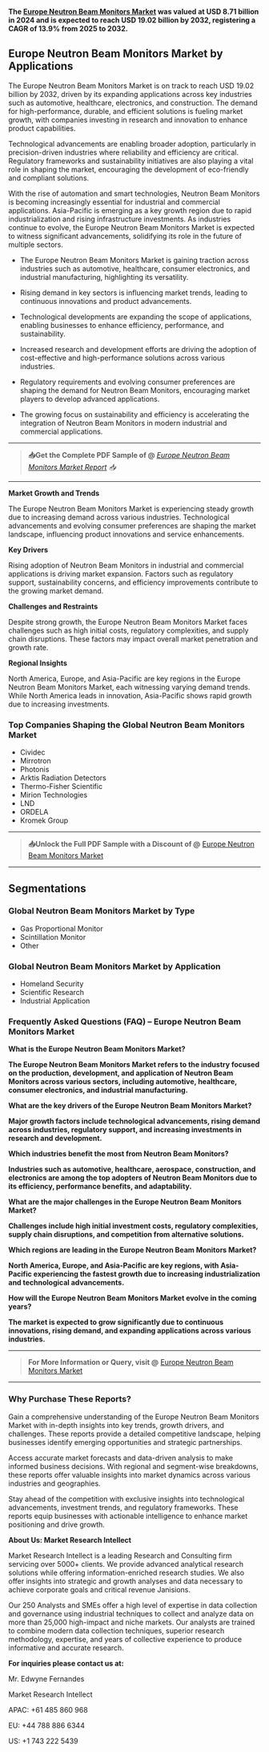 <p><strong>The <a href="https://www.marketresearchintellect.com/download-sample/?rid=1065578&amp;utm_source=Pulse-April-Europe&amp;utm_medium=852">Europe Neutron Beam Monitors Market</a> was valued at USD 8.71 billion in 2024 and is expected to reach USD 19.02 billion by 2032, registering a CAGR of 13.9% from 2025 to 2032.</strong></p><h2>Europe Neutron Beam Monitors Market by Applications&nbsp;</h2><p><p>The Europe Neutron Beam Monitors Market is on track to reach USD 19.02 billion by 2032, driven by its expanding applications across key industries such as automotive, healthcare, electronics, and construction. The demand for high-performance, durable, and efficient solutions is fueling market growth, with companies investing in research and innovation to enhance product capabilities.</p><p>Technological advancements are enabling broader adoption, particularly in precision-driven industries where reliability and efficiency are critical. Regulatory frameworks and sustainability initiatives are also playing a vital role in shaping the market, encouraging the development of eco-friendly and compliant solutions.</p><p>With the rise of automation and smart technologies, Neutron Beam Monitors is becoming increasingly essential for industrial and commercial applications. Asia-Pacific is emerging as a key growth region due to rapid industrialization and rising infrastructure investments. As industries continue to evolve, the Europe Neutron Beam Monitors Market is expected to witness significant advancements, solidifying its role in the future of multiple sectors.</p></p><ul><li><p>The Europe Neutron Beam Monitors Market is gaining traction across industries such as automotive, healthcare, consumer electronics, and industrial manufacturing, highlighting its versatility.</p></li><li><p>Rising demand in key sectors is influencing market trends, leading to continuous innovations and product advancements.</p></li><li><p>Technological developments are expanding the scope of applications, enabling businesses to enhance efficiency, performance, and sustainability.</p></li><li><p>Increased research and development efforts are driving the adoption of cost-effective and high-performance solutions across various industries.</p></li><li><p>Regulatory requirements and evolving consumer preferences are shaping the demand for Neutron Beam Monitors, encouraging market players to develop advanced applications.</p></li><li><p>The growing focus on sustainability and efficiency is accelerating the integration of Neutron Beam Monitors in modern industrial and commercial applications.</p></li></ul><hr /><blockquote><p><strong><span class="font-[700]">📥Get the Complete PDF Sample of @ </span></strong><em><span class="font-[700]"><a href="https://www.marketresearchintellect.com/download-sample/?rid=1065578&amp;utm_source=Pulse-April-Europe&amp;utm_medium=852" target="_blank" data-tracking-control-name="article-ssr-frontend-pulse_little-text-block" data-tracking-will-navigate="" data-test-link="">Europe Neutron Beam Monitors Market Report</a>&nbsp;📥</span></em></p></blockquote><hr /><p class="" data-start="77" data-end="360"><strong data-start="77" data-end="105">Market Growth and Trends</strong></p><p class="" data-start="77" data-end="360">The Europe Neutron Beam Monitors Market is experiencing steady growth due to increasing demand across various industries. Technological advancements and evolving consumer preferences are shaping the market landscape, influencing product innovations and service enhancements.</p><p class="" data-start="362" data-end="606"><strong data-start="362" data-end="377">Key Drivers</strong></p><p class="" data-start="362" data-end="606">Rising adoption of Neutron Beam Monitors in industrial and commercial applications is driving market expansion. Factors such as regulatory support, sustainability concerns, and efficiency improvements contribute to the growing market demand.</p><p class="" data-start="608" data-end="849"><strong data-start="608" data-end="637">Challenges and Restraints</strong></p><p class="" data-start="608" data-end="849">Despite strong growth, the Europe Neutron Beam Monitors Market faces challenges such as high initial costs, regulatory complexities, and supply chain disruptions. These factors may impact overall market penetration and growth rate.</p><p class="" data-start="851" data-end="1095"><strong data-start="851" data-end="872">Regional Insights</strong></p><p class="" data-start="851" data-end="1095">North America, Europe, and Asia-Pacific are key regions in the Europe Neutron Beam Monitors Market, each witnessing varying demand trends. While North America leads in innovation, Asia-Pacific shows rapid growth due to increasing investments.</p><p><h3>Top Companies Shaping the Global Neutron Beam Monitors Market </h3><ul><li>Cividec</li><li>Mirrotron</li><li>Photonis</li><li>Arktis Radiation Detectors</li><li>Thermo-Fisher Scientific</li><li>Mirion Technologies</li><li>LND</li><li>ORDELA</li><li>Kromek Group</li></ul></p><hr /><blockquote><p><strong>📥Unlock the Full PDF Sample with a Discount of @</strong> <a href="https://www.marketresearchintellect.com/ask-for-discount/?rid=1065578&amp;utm_source=Pulse-April-Europe&amp;utm_medium=852">Europe Neutron Beam Monitors Market</a></p></blockquote><hr /><p><h2>Segmentations</h2><h3>Global Neutron Beam Monitors Market by Type</h3><ul><li>Gas Proportional Monitor</li><li>Scintillation Monitor</li><li>Other</li></ul><h3>Global Neutron Beam Monitors Market by Application</h3><ul><li>Homeland Security</li><li>Scientific Research</li><li>Industrial Application</li></ul></p><h3><strong>Frequently Asked Questions (FAQ) &ndash; Europe Neutron Beam Monitors Market</strong></h3><p><strong>What is the Europe Neutron Beam Monitors Market?</strong></p><p><strong>The Europe Neutron Beam Monitors Market refers to the industry focused on the production, development, and application of Neutron Beam Monitors across various sectors, including automotive, healthcare, consumer electronics, and industrial manufacturing.</strong></p><p><strong>What are the key drivers of the Europe Neutron Beam Monitors Market?</strong></p><p><strong>Major growth factors include technological advancements, rising demand across industries, regulatory support, and increasing investments in research and development.</strong></p><p><strong>Which industries benefit the most from Neutron Beam Monitors?</strong></p><p><strong>Industries such as automotive, healthcare, aerospace, construction, and electronics are among the top adopters of Neutron Beam Monitors due to its efficiency, performance benefits, and adaptability.</strong></p><p><strong>What are the major challenges in the Europe Neutron Beam Monitors Market?</strong></p><p><strong>Challenges include high initial investment costs, regulatory complexities, supply chain disruptions, and competition from alternative solutions.</strong></p><p><strong>Which regions are leading in the Europe Neutron Beam Monitors Market?</strong></p><p><strong>North America, Europe, and Asia-Pacific are key regions, with Asia-Pacific experiencing the fastest growth due to increasing industrialization and technological advancements.</strong></p><p><strong>How will the Europe Neutron Beam Monitors Market evolve in the coming years?</strong></p><p><strong>The market is expected to grow significantly due to continuous innovations, rising demand, and expanding applications across various industries.</strong></p><hr /><blockquote><p><span class="font-[700]"><strong>For More Information or Query, visit&nbsp;@</strong>&nbsp;</span><span class="font-[700]"><a href="https://www.marketresearchintellect.com/product/neutron-beam-monitors-market/?utm_source=Linkedin&utm_medium=852" target="_blank" data-tracking-control-name="article-ssr-frontend-pulse_little-text-block" data-tracking-will-navigate="" data-test-link="">Europe Neutron Beam Monitors Market</a></span></p></blockquote><hr /><h3><strong data-start="0" data-end="31">Why Purchase These Reports?</strong></h3><p class="" data-start="35" data-end="297">Gain a comprehensive understanding of the Europe Neutron Beam Monitors Market with in-depth insights into key trends, growth drivers, and challenges. These reports provide a detailed competitive landscape, helping businesses identify emerging opportunities and strategic partnerships.</p><p class="" data-start="299" data-end="540">Access accurate market forecasts and data-driven analysis to make informed business decisions. With regional and segment-wise breakdowns, these reports offer valuable insights into market dynamics across various industries and geographies.</p><p class="" data-start="542" data-end="784">Stay ahead of the competition with exclusive insights into technological advancements, investment trends, and regulatory frameworks. These reports equip businesses with actionable intelligence to enhance market positioning and drive growth.</p><p><strong><span class="font-[700]">About Us: Market Research Intellect</span></strong></p><p><span class="">Market Research Intellect is a leading Research and Consulting firm servicing over 5000+ clients. We provide advanced analytical research solutions while offering information-enriched research studies.&nbsp;</span>We also offer insights into strategic and growth analyses and data necessary to achieve corporate goals and critical revenue Janisions.</p><p><span class="">Our 250 Analysts and SMEs offer a high level of expertise in data collection and governance using industrial techniques to collect and analyze data on more than 25,000 high-impact and niche markets. Our analysts are trained to combine modern data collection techniques, superior research methodology, expertise, and years of collective experience to produce informative and accurate research.</span></p><p><strong>For inquiries please contact us at:</strong></p><p>Mr. Edwyne Fernandes</p><p>Market Research Intellect</p><p>APAC: +61 485 860 968</p><p>EU: +44 788 886 6344</p><p>US: +1 743 222 5439</p>